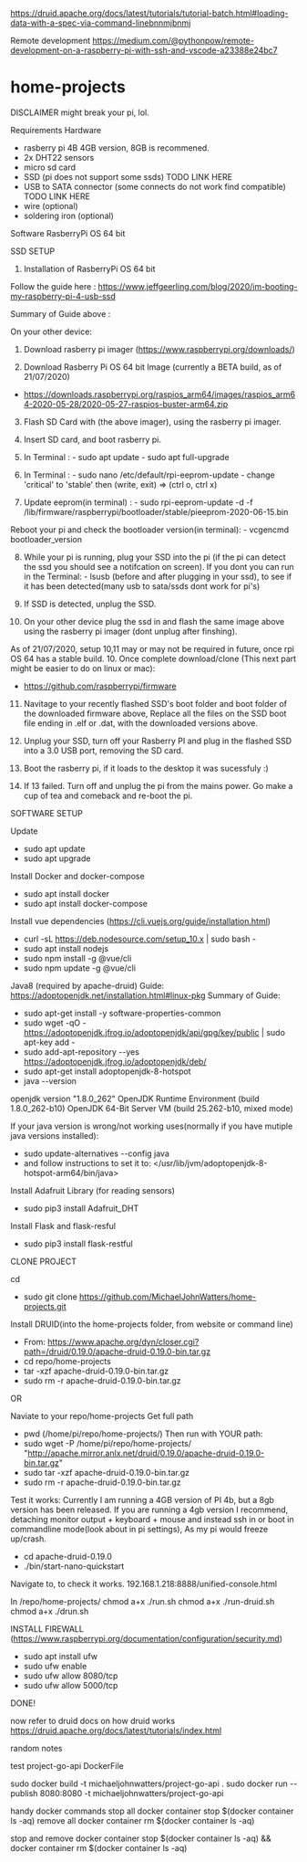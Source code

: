 
https://druid.apache.org/docs/latest/tutorials/tutorial-batch.html#loading-data-with-a-spec-via-command-linebnnmjbnmj

Remote development
https://medium.com/@pythonpow/remote-development-on-a-raspberry-pi-with-ssh-and-vscode-a23388e24bc7


# home-projects

DISCLAIMER might break your pi, lol.

Requirements
Hardware 
- rasberry pi 4B 4GB version, 8GB is recommened.
- 2x DHT22 sensors
- micro sd card
- SSD (pi does not support some ssds) TODO LINK HERE
- USB to SATA connector (some connects do not work find compatible) TODO LINK HERE
- wire (optional)
- soldering iron (optional)

Software
RasberryPi OS 64 bit

SSD SETUP

1. Installation of RasberryPi OS 64 bit

Follow the guide here : https://www.jeffgeerling.com/blog/2020/im-booting-my-raspberry-pi-4-usb-ssd

Summary of Guide above :

On your other device:
1. Download rasberry pi imager (https://www.raspberrypi.org/downloads/)

2. Download Rasberry Pi OS 64 bit Image (currently a BETA build, as of 21/07/2020)
  - https://downloads.raspberrypi.org/raspios_arm64/images/raspios_arm64-2020-05-28/2020-05-27-raspios-buster-arm64.zip

3. Flash SD Card with (the above imager), using the rasberry pi imager.

4. Insert SD card, and boot rasberry pi.

5. In Terminal :
                - sudo apt update
                - sudo apt full-upgrade

6. In Terminal :
                - sudo nano /etc/default/rpi-eeprom-update
                - change 'critical' to 'stable' then (write, exit) => (ctrl o, ctrl x) 
                
7. Update eeprom(in terminal) :
                - sudo rpi-eeprom-update -d -f /lib/firmware/raspberrypi/bootloader/stable/pieeprom-2020-06-15.bin

Reboot your pi and check the bootloader version(in terminal):
                                        - vcgencmd bootloader_version


8. While your pi is running, plug your SSD into the pi (if the pi can detect the ssd you should see a notifcation on screen).
   If you dont you can run in the Terminal:
        - lsusb (before and after plugging in your ssd), to see if it has been detected(many usb to sata/ssds dont work for pi's)
        
8. If SSD is detected, unplug the SSD.

9. On your other device plug the ssd in and flash the same image above using the rasberry pi imager (dont unplug after finshing).

As of 21/07/2020, setup 10,11 may or may not be required in future, once rpi OS 64 has a stable build.
10. Once complete download/clone (This next part might be easier to do on linux or mac):
- https://github.com/raspberrypi/firmware

11. Navitage to your recently flashed SSD's boot folder and boot folder of the downloaded firmware above,
    Replace all the files on the SSD boot file ending in .elf or .dat, with the downloaded versions above.
    
12. Unplug your SSD, turn off your Rasberry PI and plug in the flashed SSD into a 3.0 USB port, removing the SD card.

13. Boot the rasberry pi, if it loads to the desktop it was sucessfuly :)

14. If 13 failed. Turn off and unplug the pi from the mains power. Go make a cup of tea and comeback and re-boot the pi.


SOFTWARE SETUP 

Update
- sudo apt update
- sudo apt upgrade

Install Docker and docker-compose
- sudo apt install docker
- sudo apt install docker-compose

Install vue dependencies (https://cli.vuejs.org/guide/installation.html)
- curl -sL https://deb.nodesource.com/setup_10.x | sudo bash -
- sudo apt install nodejs
- sudo npm install -g @vue/cli
- sudo npm update -g @vue/cli

Java8 (required by apache-druid)
Guide: https://adoptopenjdk.net/installation.html#linux-pkg
Summary of Guide:
- sudo apt-get install -y software-properties-common
- sudo wget -qO - https://adoptopenjdk.jfrog.io/adoptopenjdk/api/gpg/key/public | sudo apt-key add -
- sudo add-apt-repository --yes https://adoptopenjdk.jfrog.io/adoptopenjdk/deb/
- sudo apt-get install adoptopenjdk-8-hotspot
- java --version

openjdk version "1.8.0_262"
OpenJDK Runtime Environment (build 1.8.0_262-b10)
OpenJDK 64-Bit Server VM (build 25.262-b10, mixed mode)

If your java version is wrong/not working uses(normally if you have mutiple java versions installed): 
- sudo update-alternatives --config java
- and follow instructions to set it to: </usr/lib/jvm/adoptopenjdk-8-hotspot-arm64/bin/java>
 
 Install Adafruit Library (for reading sensors)
 - sudo pip3 install Adafruit_DHT
 
 Install Flask and flask-resful
 - sudo pip3 install flask-restful
 
CLONE PROJECT

cd <your repo>
- sudo git clone https://github.com/MichaelJohnWatters/home-projects.git

Install DRUID(into the home-projects folder, from website or command line)
- From: https://www.apache.org/dyn/closer.cgi?path=/druid/0.19.0/apache-druid-0.19.0-bin.tar.gz
- cd repo/home-projects
- tar -xzf apache-druid-0.19.0-bin.tar.gz
- sudo rm -r apache-druid-0.19.0-bin.tar.gz

OR

Naviate to your repo/home-projects
Get full path
- pwd (/home/pi/repo/home-projects/)
Then run with YOUR path:
- sudo wget -P /home/pi/repo/home-projects/ "http://apache.mirror.anlx.net/druid/0.19.0/apache-druid-0.19.0-bin.tar.gz"
- sudo tar -xzf apache-druid-0.19.0-bin.tar.gz
- sudo rm -r apache-druid-0.19.0-bin.tar.gz

Test it works:
Currently I am running a 4GB version of PI 4b, but a 8gb version has been released.
If you are running a 4gb version I recommend, detaching monitor output + keyboard + mouse and instead ssh in or boot in commandline mode(look about in pi settings), As my pi would freeze up/crash.
- cd apache-druid-0.19.0
- ./bin/start-nano-quickstart

Navigate to, to check it works.
192.168.1.218:8888/unified-console.html

In /repo/home-projects/
chmod a+x ./run.sh
chmod a+x ./run-druid.sh
chmod a+x ./drun.sh

INSTALL FIREWALL (https://www.raspberrypi.org/documentation/configuration/security.md)

- sudo apt install ufw
- sudo ufw enable
- sudo ufw allow 8080/tcp
- sudo ufw allow 5000/tcp

DONE!

now refer to druid docs on how druid works https://druid.apache.org/docs/latest/tutorials/index.html
















random notes

test project-go-api DockerFile

sudo docker build -t michaeljohnwatters/project-go-api .
sudo docker run --publish 8080:8080 -t michaeljohnwatters/project-go-api

handy docker commands
stop all
docker container stop $(docker container ls -aq)
remove all
docker container rm $(docker container ls -aq)

stop and remove
docker container stop $(docker container ls -aq) && docker container rm $(docker container ls -aq)
